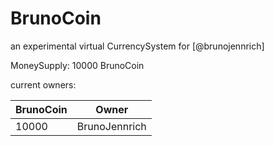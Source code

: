 BrunoCoin
=========

an experimental virtual CurrencySystem for [@brunojennrich]

MoneySupply: 10000 BrunoCoin

current owners:

BrunoCoin  | Owner
------------- | -------------
10000  | BrunoJennrich
